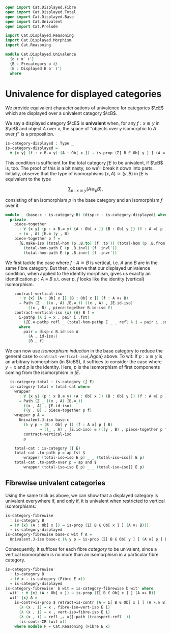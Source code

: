 ```agda
open import Cat.Displayed.Fibre
open import Cat.Displayed.Total
open import Cat.Displayed.Base
open import Cat.Univalent
open import Cat.Prelude

import Cat.Displayed.Reasoning
import Cat.Displayed.Morphism
import Cat.Reasoning

module Cat.Displayed.Univalence
  {o ℓ o′ ℓ′}
  {B : Precategory o ℓ}
  (E : Displayed B o′ ℓ′)
  where
```

<!--
```agda
private
  module B = Cat.Reasoning B
  module E = Cat.Displayed.Reasoning E
  module ∫E = Cat.Reasoning (∫ E)
open Displayed E
open Cat.Displayed.Morphism E
open Total-hom
```
-->

# Univalence for displayed categories

We provide equivalent characterisations of univalence for categories
$\cE$ which are displayed over a univalent category $\cB$.

We say a displayed category $\cE$ is **univalent** when, for any $f :
x \cong y$ in $\cB$ and object $A$ over $x$, the space of "objects
over $y$ isomorphic to $A$ over $f$" is a proposition.

```agda
is-category-displayed : Type _
is-category-displayed =
  ∀ {x y} (f : x B.≅ y) (A : Ob[ x ]) → is-prop (Σ[ B ∈ Ob[ y ] ] (A ≅[ f ] B))
```

This condition is sufficient for the total category $\int E$ to be
univalent, if $\cB$ is, too. The proof of this is a bit nasty, so
we'll break it down into parts. Initially, observe that the type of
isomorphisms $(x, A) \cong (y, B)$ in $\int E$ is equivalent to the type

$$
\sum_{p : x \cong y} (A \cong_p B),
$$

consisting of an isomorphism $p$ in the base category and an isomorphism
$f$ over it.

```agda
module _ (base-c : is-category B) (disp-c : is-category-displayed) where
  private
    piece-together
      : ∀ {x y} (p : x B.≅ y) {A : Ob[ x ]} {B : Ob[ y ]} (f : A ≅[ p ] B)
      → (x , A) ∫E.≅ (y , B)
    piece-together p f =
      ∫E.make-iso (total-hom (p .B.to) (f .to′)) (total-hom (p .B.from) (f .from′))
        (total-hom-path E (p .B.invl) (f .invl′))
        (total-hom-path E (p .B.invr) (f .invr′))
```

We first tackle the case where $f : A \cong B$ is vertical, i.e. $A$ and
$B$ are in the same fibre category. But then, observe that our displayed
univalence condition, when applied to the identity morphism, gives us
exactly an identification $p : A \equiv B$ s.t. over $p$, $f$ looks like
the identity (vertical) isomorphism.

```agda
    contract-vertical-iso
      : ∀ {x} {A : Ob[ x ]} (B : Ob[ x ]) (f : A ≅↓ B)
      → Path (Σ _ ((x , A) ∫E.≅_)) ((x , A) , ∫E.id-iso)
          ((x , B) , piece-together B.id-iso f)
    contract-vertical-iso {x} {A} B f =
      Σ-pathp (λ i → x , pair i .fst)
        (∫E.≅-pathp refl _ (total-hom-pathp E _ _ refl λ i → pair i .snd .to′))
      where
        pair = disp-c B.id-iso A
          (A , id-iso↓)
          (B , f)
```

We can now use _isomorphism induction_ in the base category to reduce
the general case to `contract-vertical-iso`{.Agda} above. To wit: If $p
: x \cong y$ is an arbitrary isomorphism (in $\cB$), it suffices to
consider the case where $y = x$ and $p$ is the identity. Here, $p$ is
the isomorphism of first components coming from the isomorphism in $\int E$.

```agda
  is-category-total : is-category (∫ E)
  is-category-total = total-cat where
    wrapper
      : ∀ {x y} (p : x B.≅ y) (A : Ob[ x ]) (B : Ob[ y ]) (f : A ≅[ p ] B)
      → Path (Σ _ ((x , A) ∫E.≅_))
        ((x , A) , ∫E.id-iso)
        ((y , B) , piece-together p f)
    wrapper p A =
      Univalent.J-iso base-c
        (λ y p → (B : Ob[ y ]) (f : A ≅[ p ] B)
               → ((_ , A) , ∫E.id-iso) ≡ (((y , B) , piece-together p f)))
        contract-vertical-iso
        p

    total-cat : is-category (∫ E)
    total-cat .to-path p = ap fst $
        wrapper (total-iso→iso E p) _ _ (total-iso→iso[] E p)
    total-cat .to-path-over p = ap snd $
        wrapper (total-iso→iso E p) _ _ (total-iso→iso[] E p)
```

## Fibrewise univalent categories

Using the same trick as above, we can show that a displayed category is
univalent everywhere if, and only if, it is univalent when restricted to
vertical isomorphisms:

```agda
is-category-fibrewise
  : is-category B
  → (∀ {x} (A : Ob[ x ]) → is-prop (Σ[ B ∈ Ob[ x ] ] (A ≅↓ B)))
  → is-category-displayed
is-category-fibrewise base-c wit f A =
  Univalent.J-iso base-c (λ y p → is-prop (Σ[ B ∈ Ob[ y ] ] (A ≅[ p ] B))) (wit A) f
```

Consequently, it suffices for each fibre _category_ to be univalent,
since a vertical isomorphism is no more than an isomorphism in a
particular fibre category.

```agda
is-category-fibrewise′
  : is-category B
  → (∀ x → is-category (Fibre E x))
  → is-category-displayed
is-category-fibrewise′ b wit = is-category-fibrewise b wit′ where
  wit′ : ∀ {x} (A : Ob[ x ]) → is-prop (Σ[ B ∈ Ob[ x ] ] (A ≅↓ B))
  wit′ {x} A =
    is-contr→is-prop $ retract→is-contr {A = Σ[ B ∈ Ob[ x ] ] (A F.≅ B)}
      (λ (x , i) → x , fibre-iso→vert-iso E i)
      (λ (x , i) → x , vert-iso→fibre-iso E i)
      (λ (x , i) → refl ,ₚ ≅[]-path (transport-refl _))
      (is-contr-ΣR (wit x))
    where module F = Cat.Reasoning (Fibre E x)
```
